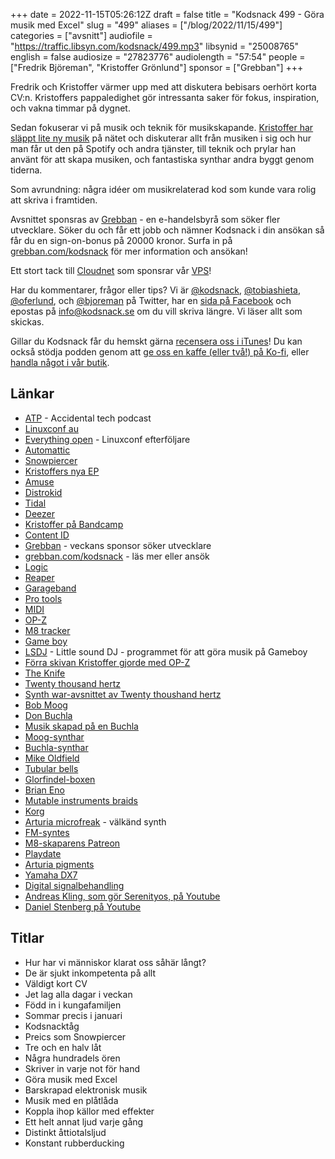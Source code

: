 +++
date = 2022-11-15T05:26:12Z
draft = false
title = "Kodsnack 499 - Göra musik med Excel"
slug = "499"
aliases = ["/blog/2022/11/15/499"]
categories = ["avsnitt"]
audiofile = "https://traffic.libsyn.com/kodsnack/499.mp3"
libsynid = "25008765"
english = false
audiosize = "27823776"
audiolength = "57:54"
people = ["Fredrik Björeman", "Kristoffer Grönlund"]
sponsor = ["Grebban"]
+++

Fredrik och Kristoffer värmer upp med att diskutera bebisars oerhört korta CV:n. Kristoffers pappaledighet gör intressanta saker för fokus, inspiration, och vakna timmar på dygnet.

Sedan fokuserar vi på musik och teknik för musikskapande. [Kristoffer har släppt lite ny musik](https://oferlund.bandcamp.com/) på nätet och diskuterar allt från musiken i sig och hur man får ut den på Spotify och andra tjänster, till teknik och prylar han använt för att skapa musiken, och fantastiska synthar andra byggt genom tiderna.

Som avrundning: några idéer om musikrelaterad kod som kunde vara rolig att skriva i framtiden.

Avsnittet sponsras av [Grebban](https://www.grebban.com/kodsnack) - en e-handelsbyrå som söker fler utvecklare. Söker du och får ett jobb och nämner Kodsnack i din ansökan så får du en sign-on-bonus på 20000 kronor. Surfa in på [grebban.com/kodsnack](https://www.grebban.com/kodsnack) för mer information och ansökan!

Ett stort tack till [Cloudnet](https://www.cloudnet.se) som sponsrar vår [VPS](https://en.wikipedia.org/wiki/Virtual_private_server)!

Har du kommentarer, frågor eller tips? Vi är [@kodsnack](https://www.twitter.com/kodsnack), [@tobiashieta](https://www.twitter.com/tobiashieta), [@oferlund](https://www.twitter.com/oferlund), och [@bjoreman](https://www.twitter.com/bjoreman) på Twitter, har en [sida på Facebook](https://www.facebook.com/kodsnack) och epostas på [info@kodsnack.se](mailto:info@kodsnack.se) om du vill skriva längre. Vi läser allt som skickas.

Gillar du Kodsnack får du hemskt gärna [recensera oss i iTunes](https://itunes.apple.com/se/podcast/kodsnack/id561631498?l=en)! Du kan också stödja podden genom att <a href="https://ko-fi.com/kodsnack" rel="payment">ge oss en kaffe (eller två!) på Ko-fi</a>, eller [handla något i vår butik](https://shop.spreadshirt.se/kodsnack/).

## Länkar ##
* [ATP](https://atp.fm/) - Accidental tech podcast
* [Linuxconf au](https://linux.conf.au/)
* [Everything open](https://everythingopen.au/) - Linuxconf efterföljare
* [Automattic](https://en.wikipedia.org/wiki/Automattic)
* [Snowpiercer](https://en.wikipedia.org/wiki/Snowpiercer_%28graphic_novel_series%29)
* [Kristoffers nya EP](https://oferlund.bandcamp.com/album/the-autumn-crown?from=embed)
* [Amuse](https://en.wikipedia.org/wiki/Amuse_Inc.)
* [Distrokid](https://en.wikipedia.org/wiki/DistroKid)
* [Tidal](https://en.wikipedia.org/wiki/Tidal_%28service%29)
* [Deezer](https://en.wikipedia.org/wiki/Deezer)
* [Kristoffer på Bandcamp](https://oferlund.bandcamp.com/)
* [Content ID](https://en.wikipedia.org/wiki/Content_ID_%28system%29)
* [Grebban](https://www.grebban.com/kodsnack) - veckans sponsor söker utvecklare
* [grebban.com/kodsnack](https://www.grebban.com/kodsnack) - läs mer eller ansök
* [Logic](https://en.wikipedia.org/wiki/Logic_Pro)
* [Reaper](https://en.wikipedia.org/wiki/REAPER)
* [Garageband](https://en.wikipedia.org/wiki/GarageBand)
* [Pro tools](https://en.wikipedia.org/wiki/Pro_Tools)
* [MIDI](https://en.wikipedia.org/wiki/MIDI)
* [OP-Z](https://teenage.engineering/products/op-z)
* [M8 tracker](https://dirtywave.com/products/m8-tracker)
* [Game boy](https://en.wikipedia.org/wiki/Game_Boy)
* [LSDJ](https://www.littlesounddj.com/lsd/index.php) - Little sound DJ - programmet för att göra musik på Gameboy
* [Förra skivan Kristoffer gjorde med OP-Z](https://oferlund.bandcamp.com/track/sparrowhawk?from=embed)
* [The Knife](https://en.wikipedia.org/wiki/The_Knife)
* [Twenty thousand hertz](https://www.20k.org/about)
* [Synth war-avsnittet av Twenty thoushand hertz](https://www.20k.org/episodes/synthwar)
* [Bob Moog](https://en.wikipedia.org/wiki/Robert_Moog)
* [Don Buchla](https://en.wikipedia.org/wiki/Don_Buchla)
* [Musik skapad på en Buchla](https://caterinabarbieri.bandcamp.com/album/vertical)
* [Moog-synthar](https://en.wikipedia.org/wiki/Moog_synthesizer)
* [Buchla-synthar](https://en.wikipedia.org/wiki/Buchla_Electronic_Musical_Instruments)
* [Mike Oldfield](https://en.wikipedia.org/wiki/Mike_Oldfield)
* [Tubular bells](https://en.wikipedia.org/wiki/Tubular_Bells)
* [Glorfindel-boxen](https://tubular.net/forums/glorfindel--?s=b4449a0712242cd0d8af9d3f5b45fefb&act=ST;f=12;t=607)
* [Brian Eno](https://en.wikipedia.org/wiki/Brian_Eno)
* [Mutable instruments braids](https://mutable-instruments.net/modules/braids/)
* [Korg](https://en.wikipedia.org/wiki/Korg)
* [Arturia microfreak](https://www.arturia.com/products/hardware-synths/microfreak/overview) - välkänd synth
* [FM-syntes](https://en.wikipedia.org/wiki/Frequency_modulation_synthesis)
* [M8-skaparens Patreon](https://www.patreon.com/trash80)
* [Playdate](https://en.wikipedia.org/wiki/Playdate_%28console%29)
* [Arturia pigments](https://www.arturia.com/products/analog-classics/pigments/sounddesign)
* [Yamaha DX7](https://en.wikipedia.org/wiki/Yamaha_DX7)
* [Digital signalbehandling](https://en.wikipedia.org/wiki/Digital_signal_processing)
* [Andreas Kling, som gör Serenityos, på Youtube](https://www.youtube.com/c/AndreasKling)
* [Daniel Stenberg på Youtube](https://www.youtube.com/channel/UCD5eL38hFtSLiVFP9cCUJEA)

## Titlar ##
* Hur har vi människor klarat oss såhär långt?
* De är sjukt inkompetenta på allt
* Väldigt kort CV
* Jet lag alla dagar i veckan
* Född in i kungafamiljen
* Sommar precis i januari
* Kodsnacktåg
* Preics som Snowpiercer
* Tre och en halv låt
* Några hundradels ören
* Skriver in varje not för hand
* Göra musik med Excel
* Barskrapad elektronisk musik
* Musik med en plåtlåda
* Koppla ihop källor med effekter
* Ett helt annat ljud varje gång
* Distinkt åttiotalsljud
* Konstant rubberducking